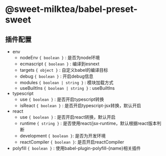 # @sweet-milktea/babel-preset-sweet

## 插件配置

* env
    * nodeEnv `{ boolean }` : 是否为node环境
    * ecmascript `{ boolean }` : 编译到esnext
    * targets `{ object }` : 自定义babel的编译目标
    * debug `{ boolean }` : 开启debug信息
    * modules `{ boolean | string }` : 模块加载方式
    * useBuiltIns `{ boolean | string }` : useBuiltIns
* typescript
    * use `{ boolean }` : 是否开启typescript转换
    * isReact `{ boolean }` : 是否开启typescript-jsx转换，默认开启
* react
    * use `{ boolean }` : 是否开启react转换，默认开启
    * runtime `{ string }` : 是否使用react/jsx-runtime，默认根据react版本判断
    * development `{ boolean }`: 是否为开发环境
    * reactCompiler `{ boolean }`: 是否开启reactCompiler
* polyfill `{ boolean }` : 使用babel-plugin-polyfill-{name}相关插件